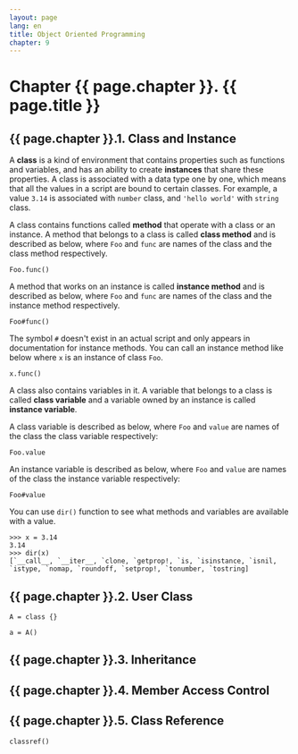 ```yaml
---
layout: page
lang: en
title: Object Oriented Programming
chapter: 9
---
```


# Chapter {{ page.chapter }}. {{ page.title }}

## {{ page.chapter }}.1. Class and Instance

A **class** is a kind of environment that contains properties such as functions and variables,
and has an ability to create **instances** that share these properties.
A class is associated with a data type one by one,
which means that all the values in a script are bound to certain classes.
For example, a value `3.14` is associated with `number` class,
and `'hello world'` with `string` class.

A class contains functions called **method** that operate with a class or an instance.
A method that belongs to a class is called **class method** and is described as below,
where `Foo` and `func` are names of the class and the class method respectively.

    Foo.func()

A method that works on an instance is called **instance method** and is described as below,
where `Foo` and `func` are names of the class and the instance method respectively.

    Foo#func()

The symbol `#` doesn't exist in an actual script
and only appears in documentation for instance methods.
You can call an instance method like below where `x` is an instance of class `Foo`.

    x.func()

A class also contains variables in it.
A variable that belongs to a class is called **class variable**
and a variable owned by an instance is called **instance variable**.

A class variable is described as below,
where `Foo` and `value` are names of the class the class variable respectively:

    Foo.value

An instance variable is described as below,
where `Foo` and `value` are names of the class the instance variable respectively:

    Foo#value

You can use `dir()` function to see what methods and variables are available with a value.

    >>> x = 3.14
    3.14
    >>> dir(x)
    [`__call__, `__iter__, `clone, `getprop!, `is, `isinstance, `isnil, `istype, `nomap, `roundoff, `setprop!, `tonumber, `tostring]


## {{ page.chapter }}.2. User Class


    A = class {}

    a = A()


## {{ page.chapter }}.3. Inheritance


## {{ page.chapter }}.4. Member Access Control


## {{ page.chapter }}.5. Class Reference

    classref()


